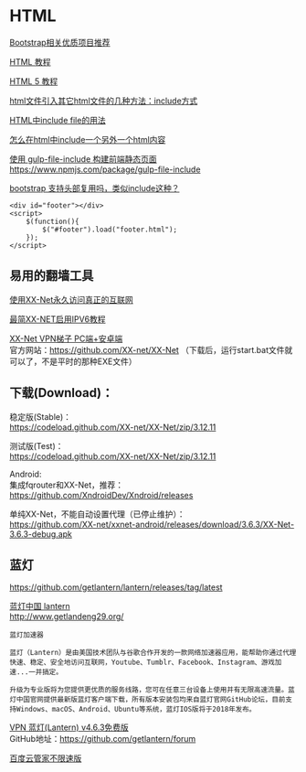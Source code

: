# HTML


[Bootstrap相关优质项目推荐](http://www.bootcss.com/)  

[HTML 教程](http://www.w3school.com.cn/html/index.asp)  

[HTML 5 教程](http://www.w3school.com.cn/html5/index.asp)  


[html文件引入其它html文件的几种方法：include方式](https://www.cnblogs.com/qmx5942701/p/5474063.html)  

[HTML中include file的用法](https://www.cnblogs.com/adforce/p/3140549.html)  

[怎么在html中include一个另外一个html内容](https://segmentfault.com/q/1010000011841959)  

[使用 gulp-file-include 构建前端静态页面](http://www.cnblogs.com/nzbin/p/7467546.html)  
https://www.npmjs.com/package/gulp-file-include  

[bootstrap 支持头部复用吗，类似include这种？](https://www.zhihu.com/question/57610042)  
~~~
<div id="footer"></div>
<script>
    $(function(){
        $("#footer").load("footer.html");
    });
</script>
~~~

易用的翻墙工具
---

[使用XX-Net永久访问真正的互联网](https://www.cnblogs.com/LangZXG/p/7141194.html?utm_source=itdadao&utm_medium=referral)  

[最简XX-NET启用IPV6教程](https://blog.csdn.net/sxyandapp/article/details/78427397)  

[XX-Net VPN梯子 PC端+安卓端](https://www.lyjhc.com/12360.html)  
官方网站：https://github.com/XX-net/XX-Net （下载后，运行start.bat文件就可以了，不是平时的那种EXE文件）

## 下载(Download)：
稳定版(Stable)：  
https://codeload.github.com/XX-net/XX-Net/zip/3.12.11


测试版(Test)：  
https://codeload.github.com/XX-net/XX-Net/zip/3.12.11


Android:  
集成fqrouter和XX-Net，推荐：  
https://github.com/XndroidDev/Xndroid/releases

单纯XX-Net，不能自动设置代理（已停止维护）：    
https://github.com/XX-net/xxnet-android/releases/download/3.6.3/XX-Net-3.6.3-debug.apk

蓝灯
---
https://github.com/getlantern/lantern/releases/tag/latest

[蓝灯中国 lantern](http://www.getlandeng.cn/)  
http://www.getlandeng29.org/  
~~~
蓝灯加速器

蓝灯（Lantern）是由美国技术团队与谷歌合作开发的一款网络加速器应用，能帮助你通过代理快速、稳定、安全地访问互联网，Youtube、Tumblr、Facebook、Instagram、游戏加速...一并搞定。

升级为专业版将为您提供更优质的服务线路，您可在任意三台设备上使用并有无限高速流量。蓝灯中国官网提供最新版蓝灯客户端下载，所有版本安装包均来自蓝灯官网GitHub论坛，目前支持Windows、macOS、Android、Ubuntu等系统，蓝灯IOS版将于2018年发布。
~~~

[VPN 蓝灯(Lantern) v4.6.3免费版](https://www.luochenzhimu.com/archives/2365.html)  
GitHub地址：https://github.com/getlantern/forum

 
[百度云管家不限速版](https://www.luochenzhimu.com/archives/2053.html)  


